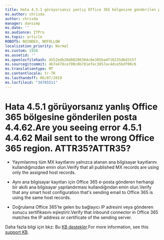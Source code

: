 ```yaml
---
title: Hata 4.5.1 görüyorsanız yanlış Office 365 bölgesine gönderilen posta 4.4.62. ATTR35?
ms.author: chrisda
author: chrisda
manager: dansimp
ms.date: ''
ms.audience: ITPro
ms.topic: article
ROBOTS: NOINDEX, NOFOLLOW
localization_priority: Normal
ms.custom: 1938
ms.assetid: ''
ms.openlocfilehash: 4552edb28d08206304c0e305badf10235d6d315f
ms.sourcegitcommit: 4b7e478ce700c0b781efec3857ac4dce5bdf00c6
ms.translationtype: MT
ms.contentlocale: tr-TR
ms.lasthandoff: 06/07/2019
ms.locfileid: "34765511"
---
```

# <a name="are-you-seeing-error-451-4462-mail-sent-to-the-wrong-office-365-region-attr35"></a><span data-ttu-id="f5267-103">Hata 4.5.1 görüyorsanız yanlış Office 365 bölgesine gönderilen posta 4.4.62.</span><span class="sxs-lookup"><span data-stu-id="f5267-103">Are you seeing error 4.5.1 4.4.62 Mail sent to the wrong Office 365 region.</span></span> <span data-ttu-id="f5267-104">ATTR35?</span><span class="sxs-lookup"><span data-stu-id="f5267-104">ATTR35?</span></span>

- <span data-ttu-id="f5267-105">Yayımlanmış tüm MX kayıtlarını yalnızca atanan ana bilgisayar kayıtlarını kullandığınızdan emin olun.</span><span class="sxs-lookup"><span data-stu-id="f5267-105">Verify that all published MX records are using only the assigned host records.</span></span>

- <span data-ttu-id="f5267-106">Aynı ana bilgisayar kayıtları için Office 365 e-posta gönderen herhangi bir akıllı ana bilgisayar yapılandırması kullandığından emin olun.</span><span class="sxs-lookup"><span data-stu-id="f5267-106">Verify that any smart host configuration that's sending email to Office 365 is using the same host records.</span></span>

- <span data-ttu-id="f5267-107">Doğrulama Office 365'te gelen bu bağlayıcı IP adresini veya gönderen sunucu sertifikasını eşleştirir.</span><span class="sxs-lookup"><span data-stu-id="f5267-107">Verify that inbound connector in Office 365 matches the IP address or certificate of the sending server.</span></span>

<span data-ttu-id="f5267-108">Daha fazla bilgi için bkz: Bu [KB destekler](https://support.microsoft.com/help/4057301/attr35-response-code-when-mail-is-sent-to-eop-exo).</span><span class="sxs-lookup"><span data-stu-id="f5267-108">For more information, see this [support KB](https://support.microsoft.com/help/4057301/attr35-response-code-when-mail-is-sent-to-eop-exo).</span></span>
